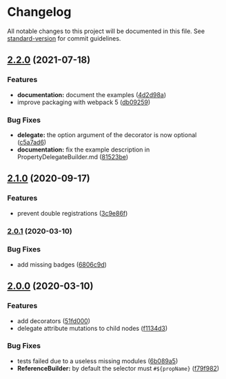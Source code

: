 # Changelog

All notable changes to this project will be documented in this file. See [standard-version](https://github.com/conventional-changelog/standard-version) for commit guidelines.

## [2.2.0](https://github.com/tmorin/ceb/compare/v2.1.0...v2.2.0) (2021-07-18)


### Features

* **documentation:** document the examples ([4d2d98a](https://github.com/tmorin/ceb/commit/4d2d98a0e2928ba59fa25b27edf3ba4d04d089aa))
* improve packaging with webpack 5 ([db09259](https://github.com/tmorin/ceb/commit/db092596d45afbc04204871cea01234517cb6dbe))


### Bug Fixes

* **delegate:** the option argument of the decorator is now optional ([c5a7ad6](https://github.com/tmorin/ceb/commit/c5a7ad63bc8cdc9d8319468692d717f2f5c127fb))
* **documentation:** fix the example description in PropertyDelegateBuilder.md ([81523be](https://github.com/tmorin/ceb/commit/81523be55382e6052b58a0007060af4edea3ecba))

## [2.1.0](https://github.com/tmorin/ceb/compare/v2.0.1...v2.1.0) (2020-09-17)


### Features

* prevent double registrations ([3c9e86f](https://github.com/tmorin/ceb/commit/3c9e86f6d86fbc16918347dafabbef64ef222cc4))

### [2.0.1](https://github.com/tmorin/ceb/compare/v2.0.0...v2.0.1) (2020-03-10)


### Bug Fixes

* add missing badges ([6806c9d](https://github.com/tmorin/ceb/commit/6806c9de7628003412b7616eae90378f7d071592))

## [2.0.0](https://github.com/tmorin/ceb/compare/v1.0.4...v2.0.0) (2020-03-10)


### Features

* add decorators ([51fd000](https://github.com/tmorin/ceb/commit/51fd00037507b05ddd9d59f795095dc5e30227ff))
* delegate attribute mutations to child nodes ([f1134d3](https://github.com/tmorin/ceb/commit/f1134d3dcf7159604daa8ee263738707e27242a4))


### Bug Fixes

* tests failed due to a useless missing modules ([6b089a5](https://github.com/tmorin/ceb/commit/6b089a51ff2f290fba23a0ed908ad265ccc85106))
* **ReferenceBuilder:** by default the selector must `#${propName}` ([f79f982](https://github.com/tmorin/ceb/commit/f79f982f28a06ac8ef90edb34da27f09a2fc5215))
